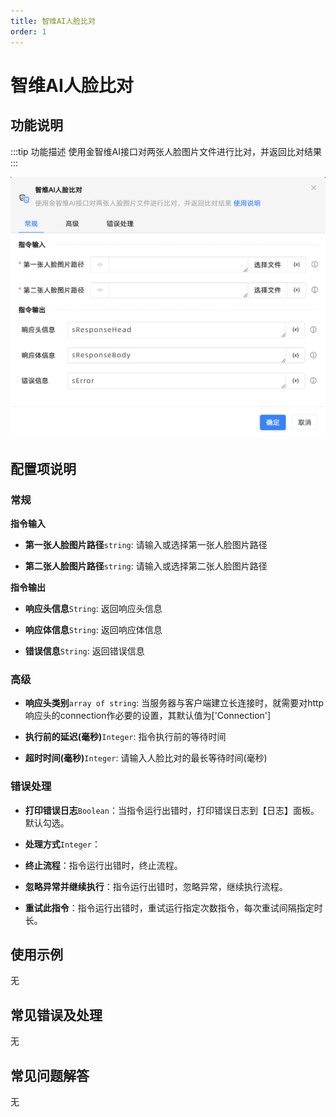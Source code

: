```yaml
---
title: 智维AI人脸比对
order: 1
---
```


# 智维AI人脸比对

## 功能说明

:::tip 功能描述
使用金智维AI接口对两张人脸图片文件进行比对，并返回比对结果
:::

![智维AI人脸比对](../../../assets/智维AI人脸比对_command.png)

## 配置项说明

### 常规

**指令输入**

- **第一张人脸图片路径**`string`: 请输入或选择第一张人脸图片路径

- **第二张人脸图片路径**`string`: 请输入或选择第二张人脸图片路径


**指令输出**

- **响应头信息**`String`: 返回响应头信息

- **响应体信息**`String`: 返回响应体信息

- **错误信息**`String`: 返回错误信息

### 高级

- **响应头类别**`array of string`: 当服务器与客户端建立长连接时，就需要对http响应头的connection作必要的设置，其默认值为['Connection']

- **执行前的延迟(毫秒)**`Integer`: 指令执行前的等待时间

- **超时时间(毫秒)**`Integer`: 请输入人脸比对的最长等待时间(毫秒)

### 错误处理

- **打印错误日志**`Boolean`：当指令运行出错时，打印错误日志到【日志】面板。默认勾选。

- **处理方式**`Integer`：

 - **终止流程**：指令运行出错时，终止流程。

 - **忽略异常并继续执行**：指令运行出错时，忽略异常，继续执行流程。

 - **重试此指令**：指令运行出错时，重试运行指定次数指令，每次重试间隔指定时长。

## 使用示例
无

## 常见错误及处理

无

## 常见问题解答

无

